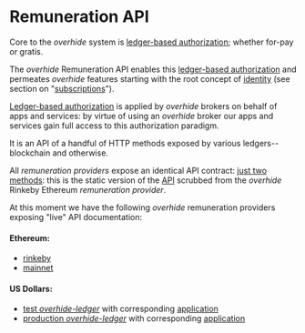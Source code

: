 # Remuneration API

Core to the *overhide* system is [ledger-based authorization](https://stage.ohledger.com/demo/why/why.html); whether for-pay or gratis.

The *overhide* Remuneration API enables this [ledger-based authorization](https://stage.ohledger.com/demo/why/why.html) and permeates *overhide* features starting with the root concept of [identity](docs/identity.md) (see section on "[subscriptions](docs/identity.md#subscriptions)").

[Ledger-based authorization](https://stage.ohledger.com/demo/why/why.html) is applied by *overhide* brokers on behalf of apps and services:  by virtue of using an *overhide* broker our apps and services gain full access to this authorization paradigm.

It is an API of a handful of HTTP methods exposed by various ledgers--blockchain and otherwise.

All *remuneration providers* expose an identical API contract: [just two methods](remuneration.md): this is the static version of the [API](remuneration.md) scrubbed from the *overhide* Rinkeby Ethereum *remuneration provider*.

At this moment we have the following *overhide* remuneration providers exposing "live" API documentation:

#### Ethereum:

* [rinkeby](https://rinkeby.ethereum.overhide.io/swagger.html)
* [mainnet](https://ethereum.overhide.io/swagger.html)

#### US Dollars:

* [test *overhide-ledger*](https://test.ohledger.com/swagger.html) with corresponding [application](https://test.ohledger.com)
* [production *overhide-ledger*](https://ohledger.com/swagger.html) with corresponding [application](https://ohledger.com)